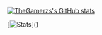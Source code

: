 [![TheGamerzs's GitHub stats](https://github-readme-stats-git-master-thegamerzs.vercel.app/api?username=thegamerzs&theme=github_dark&show_icons=true)]()


[![Stats](https://github-profile-trophy.vercel.app/?username=TheGamerzs&theme=discord&column=4&margin-w=10&margin-h=10&no-bg=true&no-frame=true&rank=-?)]()
